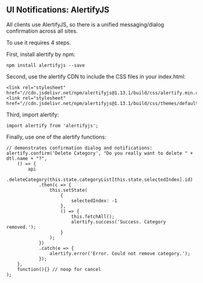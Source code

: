 ## UI Notifications: AlertifyJS

All clients use AlertifyJS, so there is a unified messaging/dialog confirmation across all sites.

To use it requires 4 steps.

First, install alertify by npm:

```
npm install alertifyjs --save
```

Second, use the alertify CDN to include the CSS files in your index.html:

```
<link rel="stylesheet" href="//cdn.jsdelivr.net/npm/alertifyjs@1.13.1/build/css/alertify.min.css"/>
<link rel="stylesheet" href="//cdn.jsdelivr.net/npm/alertifyjs@1.13.1/build/css/themes/default.min.css"/>
```

Third, import alertify:

```
import alertify from 'alertifyjs';
```

Finally, use one of the alertify functions:

```
// demonstrates confirmation dialog and notifications:
alertify.confirm('Delete Category', "Do you really want to delete " + dtl.name + "?",
    () => {
        api
            .deleteCategory(this.state.categoryList[this.state.selectedIndex].id)
            .then(c => {
                this.setState(
                    {
                        selectedIndex: -1
                    },
                    () => {
                        this.fetchAll();
                        alertify.success('Success. Category removed.');
                    }
                );
            })
            .catch(e => {
                alertify.error('Error. Could not remove category.');
            });
    },
    function(){} // noop for cancel
);
```
